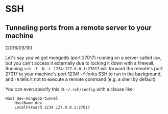 # SSH

## Tunneling ports from a remote server to your machine
(2016/03/10)

Let's say you've got mongodb (port 27017) running on a server called `dev`, but
you can't access it externally due to locking it down with a firewall. Running
`ssh -f -N -L 1234:127.0.0.1:27017` will forward the remote's port 27017 to your
machine's port 1234! `-f` forks SSH to run in the background, and `-N` tells it
not to execute a remote command (e.g. a shell by default)

You can even specify this in `~/.ssh/config` with a clause like:

```
Host dev-mongodb-tunnel
    HostName dev
    LocalForward 1234 127.0.0.1:27017
```

